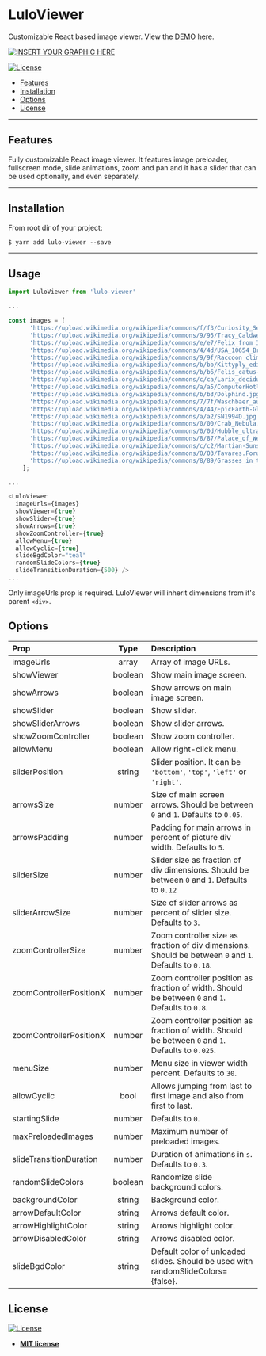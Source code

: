 # LuloViewer

Customizable React based image viewer. View the <a href="https://lulo-viewer.herokuapp.com/" rel="noopener noreferrer" target="_blank">DEMO</a> here.

[![INSERT YOUR GRAPHIC HERE](https://gdurl.com/2mMv)](https://lulo-viewer.herokuapp.com/)

[![License](http://img.shields.io/:license-mit-blue.svg?style=flat-square)](http://badges.mit-license.org)

- [Features](#features)
- [Installation](#installation)
- [Options](#options)
- [License](#license)

---

## Features

Fully customizable React image viewer. It features image preloader, fullscreen mode, slide animations, zoom and pan and it has a slider that can be used optionally, and even separately.

---

## Installation

From root dir of your project:

```shell
$ yarn add lulo-viewer --save
```

---

## Usage

```javascript
import LuloViewer from 'lulo-viewer'

...

const images = [
      'https://upload.wikimedia.org/wikipedia/commons/f/f3/Curiosity_Self-Portrait_at_%27Big_Sky%27_Drilling_Site.jpg',
      'https://upload.wikimedia.org/wikipedia/commons/9/95/Tracy_Caldwell_Dyson_in_Cupola_ISS.jpg',
      'https://upload.wikimedia.org/wikipedia/commons/e/e7/Felix_from_ISS_03_sept_2007_1138Z.jpg',
      'https://upload.wikimedia.org/wikipedia/commons/4/4d/USA_10654_Bryce_Canyon_Luca_Galuzzi_2007.jpg',
      'https://upload.wikimedia.org/wikipedia/commons/9/9f/Raccoon_climbing_in_tree_-_Cropped_and_color_corrected.jpg',
      'https://upload.wikimedia.org/wikipedia/commons/b/bb/Kittyply_edit1.jpg',
      'https://upload.wikimedia.org/wikipedia/commons/b/b6/Felis_catus-cat_on_snow.jpg',
      'https://upload.wikimedia.org/wikipedia/commons/c/ca/Larix_decidua_Aletschwald.jpg',
      'https://upload.wikimedia.org/wikipedia/commons/a/a5/ComputerHotline_-_Snow_crystals_%28by%29.jpg',
      'https://upload.wikimedia.org/wikipedia/commons/b/b3/Dolphind.jpg',
      'https://upload.wikimedia.org/wikipedia/commons/7/7f/Waschbaer_auf_dem_Dach.jpg',
      'https://upload.wikimedia.org/wikipedia/commons/4/44/EpicEarth-Globespin%282016May29%29.gif',
      'https://upload.wikimedia.org/wikipedia/commons/a/a2/SN1994D.jpg',
      'https://upload.wikimedia.org/wikipedia/commons/0/00/Crab_Nebula.jpg',
      'https://upload.wikimedia.org/wikipedia/commons/0/0d/Hubble_ultra_deep_field_high_rez_edit1.jpg',
      'https://upload.wikimedia.org/wikipedia/commons/8/87/Palace_of_Westminster_from_the_dome_on_Methodist_Central_Hall.jpg',
      'https://upload.wikimedia.org/wikipedia/commons/c/c2/Martian-Sunset-O-de-Goursac-Curiosity-2013.jpg',
      'https://upload.wikimedia.org/wikipedia/commons/0/03/Tavares.Forum.Romanum.redux.jpg',
      'https://upload.wikimedia.org/wikipedia/commons/8/89/Grasses_in_the_Valles_Caldera_2014-06-26.JPG'
    ];

...

<LuloViewer
  imageUrls={images}
  showViewer={true}
  showSlider={true}
  showArrows={true}
  showZoomController={true}
  allowMenu={true}
  allowCyclic={true}
  slideBgdColor="teal"
  randomSlideColors={true}
  slideTransitionDuration={500} />
...

```

Only imageUrls prop is required. LuloViewer will inherit dimensions from it's parent `<div>`.

## Options

| Prop                    |  Type   | Description                                                                                            |
| :---------------------- | :-----: | :----------------------------------------------------------------------------------------------------- |
| imageUrls               |  array  | Array of image URLs.                                                                                   |
| showViewer              | boolean | Show main image screen.                                                                                |
| showArrows              | boolean | Show arrows on main image screen.                                                                      |
| showSlider              | boolean | Show slider.                                                                                           |
| showSliderArrows        | boolean | Show slider arrows.                                                                                    |
| showZoomController      | boolean | Show zoom controller.                                                                                  |
| allowMenu               | boolean | Allow right-click menu.                                                                                |
| sliderPosition          | string  | Slider position. It can be `'bottom'`, `'top'`, `'left'` or `'right'`.                                 |
| arrowsSize              | number  | Size of main screen arrows. Should be between `0` and `1`. Defaults to `0.05`.                         |
| arrowsPadding           | number  | Padding for main arrows in percent of picture div width. Defaults to `5`.                              |
| sliderSize              | number  | Slider size as fraction of div dimensions. Should be between `0` and `1`. Defaults to `0.12`           |
| sliderArrowSize         | number  | Size of slider arrows as percent of slider size. Defaults to `3`.                                      |
| zoomControllerSize      | number  | Zoom controller size as fraction of div dimensions. Should be between `0` and `1`. Defaults to `0.18`. |
| zoomControllerPositionX | number  | Zoom controller position as fraction of width. Should be between `0` and `1`. Defaults to `0.8`.       |
| zoomControllerPositionX | number  | Zoom controller position as fraction of width. Should be between `0` and `1`. Defaults to `0.025`.     |
| menuSize                | number  | Menu size in viewer width percent. Defaults to `30`.                                                   |
| allowCyclic             |  bool   | Allows jumping from last to first image and also from first to last.                                   |
| startingSlide           | number  | Defaults to `0`.                                                                                       |
| maxPreloadedImages      | number  | Maximum number of preloaded images.                                                                    |
| slideTransitionDuration | number  | Duration of animations in `s`. Defaults to `0.3`.                                                      |
| randomSlideColors       | boolean | Randomize slide background colors.                                                                     |
| backgroundColor         | string  | Background color.                                                                                      |
| arrowDefaultColor       | string  | Arrows default color.                                                                                  |
| arrowHighlightColor     | string  | Arrows highlight color.                                                                                |
| arrowDisabledColor      | string  | Arrows disabled color.                                                                                 |
| slideBgdColor           | string  | Default color of unloaded slides. Should be used with randomSlideColors={false}.                       |

## License

[![License](http://img.shields.io/:license-mit-blue.svg?style=flat-square)](http://badges.mit-license.org)

- **[MIT license](http://opensource.org/licenses/mit-license.php)**
